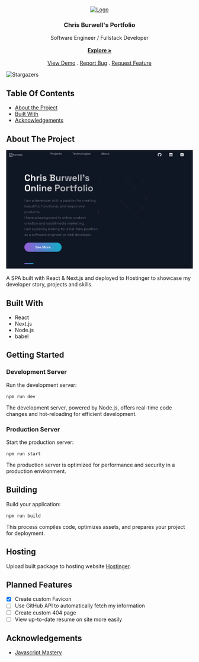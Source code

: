 <br/>
<p align="center">
  <a href="https://github.com/countchrisdo/portfolio">
    <img src="https://cdn.onlinewebfonts.com/svg/img_65295.png" alt="Logo" width="80" height="80">
  </a>

  <h3 align="center">Chris Burwell's Portfolio</h3>

  <p align="center">
    Software Engineer / Fullstack Developer 
    <br/>
    <br/>
    <a href="https://github.com/countchrisdo/portfolio"><strong>Explore »</strong></a>
    <br/>
    <br/>
    <a href="https://github.com/countchrisdo/portfolio">View Demo</a>
    .
    <a href="https://github.com/countchrisdo/portfolio/issues">Report Bug</a>
    .
    <a href="https://github.com/countchrisdo/portfolio/issues">Request Feature</a>
  </p>
</p>

![Stargazers](https://img.shields.io/github/stars/countchrisdo/portfolio?style=social) 

## Table Of Contents

* [About the Project](#about-the-project)
* [Built With](#built-with)
* [Acknowledgements](#acknowledgements)

## About The Project

![Screen Shot](public/images/port.png)

A SPA built with React & Next.js and deployed to Hostinger to showcase my developer story, projects and skills.

## Built With

- React
- Next.js
- Node.js
- babel

## Getting Started

### Development Server

Run the development server:

```shell
npm run dev
```

The development server, powered by Node.js, offers real-time code changes and hot-reloading for efficient development.

### Production Server

Start the production server:

```shell
npm run start
```

The production server is optimized for performance and security in a production environment.

## Building

Build your application:

```shell
npm run build
```

This process compiles code, optimizes assets, and prepares your project for deployment.

## Hosting

Upload built package to hosting website [Hostinger](https://www.hostinger.com/).

## Planned Features

- [x] Create custom Favicon
- [ ] Use GitHub API to automatically fetch my information
- [ ] Create custom 404 page
- [ ] View up-to-date resume on site more easily

## Acknowledgements

* [Javascript Mastery](https://javascriptmastery.eo.page/)

